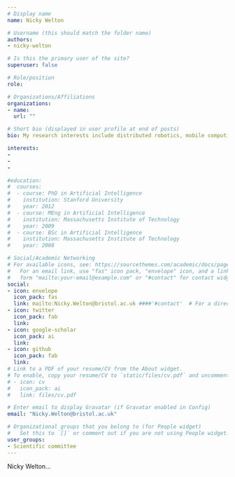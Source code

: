 ```yaml
---
# Display name
name: Nicky Welton

# Username (this should match the folder name)
authors:
- nicky-welton

# Is this the primary user of the site?
superuser: false

# Role/position
role: 

# Organizations/Affiliations
organizations:
- name: 
  url: ""

# Short bio (displayed in user profile at end of posts)
bio: My research interests include distributed robotics, mobile computing and programmable matter.

interests:
- 
- 
- 

#education:
#  courses:
#  - course: PhD in Artificial Intelligence
#    institution: Stanford University
#    year: 2012
#  - course: MEng in Artificial Intelligence
#    institution: Massachusetts Institute of Technology
#    year: 2009
#  - course: BSc in Artificial Intelligence
#    institution: Massachusetts Institute of Technology
#    year: 2008

# Social/Academic Networking
# For available icons, see: https://sourcethemes.com/academic/docs/page-builder/#icons
#   For an email link, use "fas" icon pack, "envelope" icon, and a link in the
#   form "mailto:your-email@example.com" or "#contact" for contact widget.
social:
- icon: envelope
  icon_pack: fas
  link: mailto:Nicky.Welton@bristol.ac.uk ####'#contact'  # For a direct email link, use "mailto:test@example.org".
- icon: twitter
  icon_pack: fab
  link: 
- icon: google-scholar
  icon_pack: ai
  link: 
- icon: github
  icon_pack: fab
  link: 
# Link to a PDF of your resume/CV from the About widget.
# To enable, copy your resume/CV to `static/files/cv.pdf` and uncomment the lines below.
# - icon: cv
#   icon_pack: ai
#   link: files/cv.pdf

# Enter email to display Gravatar (if Gravatar enabled in Config)
email: "Nicky.Welton@bristol.ac.uk"

# Organizational groups that you belong to (for People widget)
#   Set this to `[]` or comment out if you are not using People widget.
user_groups:
- Scientific committee 
---
```


Nicky Welton...
